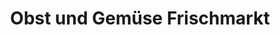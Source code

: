 ---
title: "Obst und Gemüse Frischmarkt"
url: /bad-laasphe/obst-und-gemuese-frischmarkt/
shop: Gemüse & Obst
---